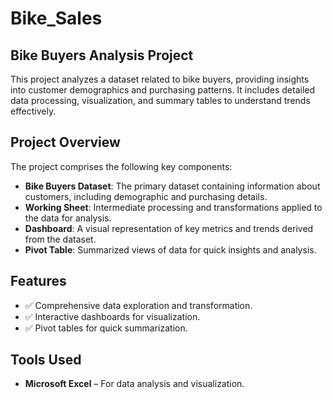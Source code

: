 # Bike_Sales  
## Bike Buyers Analysis Project  

This project analyzes a dataset related to bike buyers, providing insights into customer demographics and purchasing patterns. It includes detailed data processing, visualization, and summary tables to understand trends effectively.  

## Project Overview  
The project comprises the following key components:  

- **Bike Buyers Dataset**: The primary dataset containing information about customers, including demographic and purchasing details.  
- **Working Sheet**: Intermediate processing and transformations applied to the data for analysis.  
- **Dashboard**: A visual representation of key metrics and trends derived from the dataset.  
- **Pivot Table**: Summarized views of data for quick insights and analysis.  

## Features  
- ✅ Comprehensive data exploration and transformation.  
- ✅ Interactive dashboards for visualization.  
- ✅ Pivot tables for quick summarization.  

## Tools Used  
- **Microsoft Excel** – For data analysis and visualization.  
